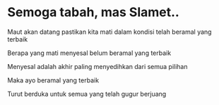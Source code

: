 # Semoga tabah, mas Slamet..
Maut akan datang pastikan kita mati dalam kondisi telah beramal yang terbaik 

Berapa yang mati menyesal belum beramal yang terbaik

Menyesal adalah akhir paling menyedihkan dari semua pilihan

Maka ayo beramal yang terbaik

Turut berduka untuk semua yang telah gugur berjuang